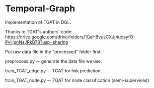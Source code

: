 # Temporal-Graph

Implementation of TGAT in DGL.

Thanks to TGAT's authors' code: https://drive.google.com/drive/folders/1GaH8vusCXJj4ucayfO-PyHpnNsJRkB78?usp=sharing

Put raw data file in the "processed" folder first.

preprocess.py --  generate the data file we use.

train_TGAT_edge.py -- TGAT for link prediction

train_TGAT_node.py -- TGAT for node classification (semi-supervised)
